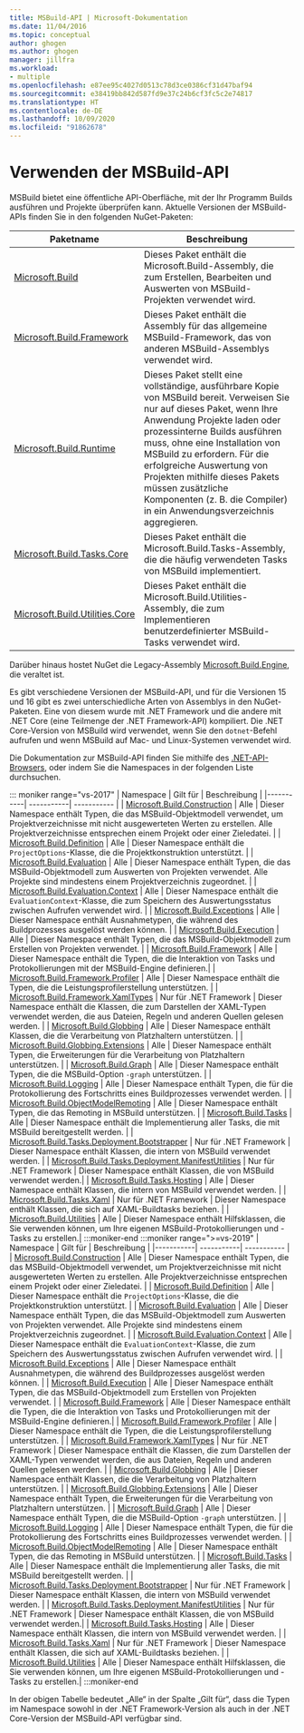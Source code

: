 ```yaml
---
title: MSBuild-API | Microsoft-Dokumentation
ms.date: 11/04/2016
ms.topic: conceptual
author: ghogen
ms.author: ghogen
manager: jillfra
ms.workload:
- multiple
ms.openlocfilehash: e87ee95c4027d0513c78d3ce0386cf31d47baf94
ms.sourcegitcommit: e38419bb842d587fd9e37c24b6cf3fc5c2e74817
ms.translationtype: HT
ms.contentlocale: de-DE
ms.lasthandoff: 10/09/2020
ms.locfileid: "91862678"
---
```

# <a name="use-the-msbuild-api"></a>Verwenden der MSBuild-API

MSBuild bietet eine öffentliche API-Oberfläche, mit der Ihr Programm Builds ausführen und Projekte überprüfen kann. Aktuelle Versionen der MSBuild-APIs finden Sie in den folgenden NuGet-Paketen:

| Paketname | Beschreibung |
| ------------ | ----------- |
| [Microsoft.Build](https://www.nuget.org/packages/Microsoft.Build) | Dieses Paket enthält die Microsoft.Build-Assembly, die zum Erstellen, Bearbeiten und Auswerten von MSBuild-Projekten verwendet wird.|
| [Microsoft.Build.Framework](https://www.nuget.org/packages/Microsoft.Build.Framework)| Dieses Paket enthält die Assembly für das allgemeine MSBuild-Framework, das von anderen MSBuild-Assemblys verwendet wird. |
| [Microsoft.Build.Runtime](https://www.nuget.org/packages/Microsoft.Build.Runtime) | Dieses Paket stellt eine vollständige, ausführbare Kopie von MSBuild bereit. Verweisen Sie nur auf dieses Paket, wenn Ihre Anwendung Projekte laden oder prozessinterne Builds ausführen muss, ohne eine Installation von MSBuild zu erfordern. Für die erfolgreiche Auswertung von Projekten mithilfe dieses Pakets müssen zusätzliche Komponenten (z. B. die Compiler) in ein Anwendungsverzeichnis aggregieren. |
| [Microsoft.Build.Tasks.Core](https://www.nuget.org/packages/Microsoft.Build.Tasks.Core) | Dieses Paket enthält die Microsoft.Build.Tasks-Assembly, die die häufig verwendeten Tasks von MSBuild implementiert. |
| [Microsoft.Build.Utilities.Core](https://www.nuget.org/packages/Microsoft.Build.Utilities.Core) | Dieses Paket enthält die Microsoft.Build.Utilities-Assembly, die zum Implementieren benutzerdefinierter MSBuild-Tasks verwendet wird. |

Darüber hinaus hostet NuGet die Legacy-Assembly [Microsoft.Build.Engine](https://www.nuget.org/packages/Microsoft.Build.Engine), die veraltet ist.

Es gibt verschiedene Versionen der MSBuild-API, und für die Versionen 15 und 16 gibt es zwei unterschiedliche Arten von Assemblys in den NuGet-Paketen. Eine von diesem wurde mit .NET Framework und die andere mit .NET Core (eine Teilmenge der .NET Framework-API) kompiliert.  Die .NET Core-Version von MSBuild wird verwendet, wenn Sie den `dotnet`-Befehl aufrufen und wenn MSBuild auf Mac- und Linux-Systemen verwendet wird.

Die Dokumentation zur MSBuild-API finden Sie mithilfe des [.NET-API-Browsers](/dotnet/api), oder indem Sie die Namespaces in der folgenden Liste durchsuchen.

::: moniker range="vs-2017"
| Namespace | Gilt für | Beschreibung |
|-----------| -----------| ----------- |
| [Microsoft.Build.Construction](/dotnet/api/Microsoft.Build.Construction?view=msbuild-15&preserve-view=true) | Alle |  Dieser Namespace enthält Typen, die das MSBuild-Objektmodell verwendet, um Projektverzeichnisse mit nicht ausgewerteten Werten zu erstellen. Alle Projektverzeichnisse entsprechen einem Projekt oder einer Zieledatei. |
| [Microsoft.Build.Definition](/dotnet/api/Microsoft.Build.Definition?view=msbuild-15&preserve-view=true) | Alle | Dieser Namespace enthält die `ProjectOptions`-Klasse, die die Projektkonstruktion unterstützt. |
| [Microsoft.Build.Evaluation](/dotnet/api/Microsoft.Build.Evaluation?view=msbuild-15&preserve-view=true) | Alle | Dieser Namespace enthält Typen, die das MSBuild-Objektmodell zum Auswerten von Projekten verwendet. Alle Projekte sind mindestens einem Projektverzeichnis zugeordnet. |
| [Microsoft.Build.Evaluation.Context](/dotnet/api/Microsoft.Build.Evaluation.Context?view=msbuild-15&preserve-view=true) | Alle | Dieser Namespace enthält die `EvaluationContext`-Klasse, die zum Speichern des Auswertungsstatus zwischen Aufrufen verwendet wird. |
| [Microsoft.Build.Exceptions](/dotnet/api/Microsoft.Build.Exceptions?view=msbuild-15&preserve-view=true) | Alle | Dieser Namespace enthält Ausnahmetypen, die während des Buildprozesses ausgelöst werden können. |
| [Microsoft.Build.Execution](/dotnet/api/Microsoft.Build.Execution?view=msbuild-15&preserve-view=true) | Alle | Dieser Namespace enthält Typen, die das MSBuild-Objektmodell zum Erstellen von Projekten verwendet. |
| [Microsoft.Build.Framework](/dotnet/api/Microsoft.Build.Framework?view=msbuild-15&preserve-view=true) | Alle | Dieser Namespace enthält die Typen, die die Interaktion von Tasks und Protokollierungen mit der MSBuild-Engine definieren.|
| [Microsoft.Build.Framework.Profiler](/dotnet/api/Microsoft.Build.Framework.Profiler?view=msbuild-15&preserve-view=true) | Alle | Dieser Namespace enthält die Typen, die die Leistungsprofilerstellung unterstützen. |
| [Microsoft.Build.Framework.XamlTypes](/dotnet/api/Microsoft.Build.Framework.XamlTypes?view=msbuild-15&preserve-view=true) | Nur für .NET Framework | Dieser Namespace enthält die Klassen, die zum Darstellen der XAML-Typen verwendet werden, die aus Dateien, Regeln und anderen Quellen gelesen werden. |
| [Microsoft.Build.Globbing](/dotnet/api/Microsoft.Build.Globbing?view=msbuild-15&preserve-view=true) | Alle | Dieser Namespace enthält Klassen, die die Verarbeitung von Platzhaltern unterstützen. |
| [Microsoft.Build.Globbing.Extensions](/dotnet/api/Microsoft.Build.Globbing.Extensions?view=msbuild-15&preserve-view=true) | Alle | Dieser Namespace enthält Typen, die Erweiterungen für die Verarbeitung von Platzhaltern unterstützen. |
| [Microsoft.Build.Graph](/dotnet/api/Microsoft.Build.Graph?view=msbuild-15&preserve-view=true) | Alle | Dieser Namespace enthält Typen, die die MSBuild-Option `-graph` unterstützen. |
| [Microsoft.Build.Logging](/dotnet/api/Microsoft.Build.Logging?view=msbuild-15&preserve-view=true) | Alle | Dieser Namespace enthält Typen, die für die Protokollierung des Fortschritts eines Buildprozesses verwendet werden. |
| [Microsoft.Build.ObjectModelRemoting](/dotnet/api/Microsoft.Build.ObjectModelRemoting?view=msbuild-15&preserve-view=true) | Alle | Dieser Namespace enthält Typen, die das Remoting in MSBuild unterstützen. |
| [Microsoft.Build.Tasks](/dotnet/api/Microsoft.Build.Tasks?view=msbuild-15&preserve-view=true) | Alle | Dieser Namespace enthält die Implementierung aller Tasks, die mit MSBuild bereitgestellt werden. |
| [Microsoft.Build.Tasks.Deployment.Bootstrapper](/dotnet/api/Microsoft.Build.Tasks.Deployment.Bootstrapper?view=msbuild-15&preserve-view=true) | Nur für .NET Framework | Dieser Namespace enthält Klassen, die intern von MSBuild verwendet werden. |
| [Microsoft.Build.Tasks.Deployment.ManifestUtilities](/dotnet/api/Microsoft.Build.Tasks.Deployment.ManifestUtilities?view=msbuild-15&preserve-view=true) | Nur für .NET Framework | Dieser Namespace enthält Klassen, die von MSBuild verwendet werden.|
| [Microsoft.Build.Tasks.Hosting](/dotnet/api/Microsoft.Build.Tasks.Hosting?view=msbuild-15&preserve-view=true) | Alle | Dieser Namespace enthält Klassen, die intern von MSBuild verwendet werden. |
| [Microsoft.Build.Tasks.Xaml](/dotnet/api/Microsoft.Build.Tasks.Xaml?view=msbuild-15&preserve-view=true) | Nur für .NET Framework | Dieser Namespace enthält Klassen, die sich auf XAML-Buildtasks beziehen. |
| [Microsoft.Build.Utilities](/dotnet/api/Microsoft.Build.Utilities?view=msbuild-15&preserve-view=true) | Alle | Dieser Namespace enthält Hilfsklassen, die Sie verwenden können, um Ihre eigenen MSBuild-Protokollierungen und -Tasks zu erstellen.|
:::moniker-end
:::moniker range=">=vs-2019"
| Namespace | Gilt für | Beschreibung |
|-----------| -----------| ----------- |
| [Microsoft.Build.Construction](/dotnet/api/Microsoft.Build.Construction?view=msbuild-16&preserve-view=true) | Alle |  Dieser Namespace enthält Typen, die das MSBuild-Objektmodell verwendet, um Projektverzeichnisse mit nicht ausgewerteten Werten zu erstellen. Alle Projektverzeichnisse entsprechen einem Projekt oder einer Zieledatei. |
| [Microsoft.Build.Definition](/dotnet/api/Microsoft.Build.Definition?view=msbuild-16&preserve-view=true) | Alle | Dieser Namespace enthält die `ProjectOptions`-Klasse, die die Projektkonstruktion unterstützt. |
| [Microsoft.Build.Evaluation](/dotnet/api/Microsoft.Build.Evaluation?view=msbuild-16&preserve-view=true) | Alle | Dieser Namespace enthält Typen, die das MSBuild-Objektmodell zum Auswerten von Projekten verwendet. Alle Projekte sind mindestens einem Projektverzeichnis zugeordnet. |
| [Microsoft.Build.Evaluation.Context](/dotnet/api/Microsoft.Build.Evaluation.Context?view=msbuild-16&preserve-view=true) | Alle | Dieser Namespace enthält die `EvaluationContext`-Klasse, die zum Speichern des Auswertungsstatus zwischen Aufrufen verwendet wird. |
| [Microsoft.Build.Exceptions](/dotnet/api/Microsoft.Build.Exceptions?view=msbuild-16&preserve-view=true) | Alle | Dieser Namespace enthält Ausnahmetypen, die während des Buildprozesses ausgelöst werden können. |
| [Microsoft.Build.Execution](/dotnet/api/Microsoft.Build.Execution?view=msbuild-16&preserve-view=true) | Alle | Dieser Namespace enthält Typen, die das MSBuild-Objektmodell zum Erstellen von Projekten verwendet. |
| [Microsoft.Build.Framework](/dotnet/api/Microsoft.Build.Framework?view=msbuild-16&preserve-view=true) | Alle | Dieser Namespace enthält die Typen, die die Interaktion von Tasks und Protokollierungen mit der MSBuild-Engine definieren.|
| [Microsoft.Build.Framework.Profiler](/dotnet/api/Microsoft.Build.Framework.Profiler?view=msbuild-16&preserve-view=true) | Alle | Dieser Namespace enthält die Typen, die die Leistungsprofilerstellung unterstützen. |
| [Microsoft.Build.Framework.XamlTypes](/dotnet/api/Microsoft.Build.Framework.XamlTypes?view=msbuild-16&preserve-view=true) | Nur für .NET Framework | Dieser Namespace enthält die Klassen, die zum Darstellen der XAML-Typen verwendet werden, die aus Dateien, Regeln und anderen Quellen gelesen werden. |
| [Microsoft.Build.Globbing](/dotnet/api/Microsoft.Build.Globbing?view=msbuild-16&preserve-view=true) | Alle | Dieser Namespace enthält Klassen, die die Verarbeitung von Platzhaltern unterstützen. |
| [Microsoft.Build.Globbing.Extensions](/dotnet/api/Microsoft.Build.Globbing.Extensions?view=msbuild-16&preserve-view=true) | Alle | Dieser Namespace enthält Typen, die Erweiterungen für die Verarbeitung von Platzhaltern unterstützen. |
| [Microsoft.Build.Graph](/dotnet/api/Microsoft.Build.Graph?view=msbuild-16&preserve-view=true) | Alle | Dieser Namespace enthält Typen, die die MSBuild-Option `-graph` unterstützen. |
| [Microsoft.Build.Logging](/dotnet/api/Microsoft.Build.Logging?view=msbuild-16&preserve-view=true) | Alle | Dieser Namespace enthält Typen, die für die Protokollierung des Fortschritts eines Buildprozesses verwendet werden. |
| [Microsoft.Build.ObjectModelRemoting](/dotnet/api/Microsoft.Build.ObjectModelRemoting?view=msbuild-16&preserve-view=true) | Alle | Dieser Namespace enthält Typen, die das Remoting in MSBuild unterstützen. |
| [Microsoft.Build.Tasks](/dotnet/api/Microsoft.Build.Tasks?view=msbuild-16&preserve-view=true) | Alle | Dieser Namespace enthält die Implementierung aller Tasks, die mit MSBuild bereitgestellt werden. |
| [Microsoft.Build.Tasks.Deployment.Bootstrapper](/dotnet/api/Microsoft.Build.Tasks.Deployment.Bootstrapper?view=msbuild-16&preserve-view=true) | Nur für .NET Framework | Dieser Namespace enthält Klassen, die intern von MSBuild verwendet werden. |
| [Microsoft.Build.Tasks.Deployment.ManifestUtilities](/dotnet/api/Microsoft.Build.Tasks.Deployment.ManifestUtilities?view=msbuild-16&preserve-view=true) | Nur für .NET Framework | Dieser Namespace enthält Klassen, die von MSBuild verwendet werden.|
| [Microsoft.Build.Tasks.Hosting](/dotnet/api/Microsoft.Build.Tasks.Hosting?view=msbuild-16&preserve-view=true) | Alle | Dieser Namespace enthält Klassen, die intern von MSBuild verwendet werden. |
| [Microsoft.Build.Tasks.Xaml](/dotnet/api/Microsoft.Build.Tasks.Xaml?view=msbuild-16&preserve-view=true) | Nur für .NET Framework | Dieser Namespace enthält Klassen, die sich auf XAML-Buildtasks beziehen. |
| [Microsoft.Build.Utilities](/dotnet/api/Microsoft.Build.Utilities?view=msbuild-16&preserve-view=true) | Alle | Dieser Namespace enthält Hilfsklassen, die Sie verwenden können, um Ihre eigenen MSBuild-Protokollierungen und -Tasks zu erstellen.|
:::moniker-end

In der obigen Tabelle bedeutet „Alle“ in der Spalte „Gilt für“, dass die Typen im Namespace sowohl in der .NET Framework-Version als auch in der .NET Core-Version der MSBuild-API verfügbar sind.

